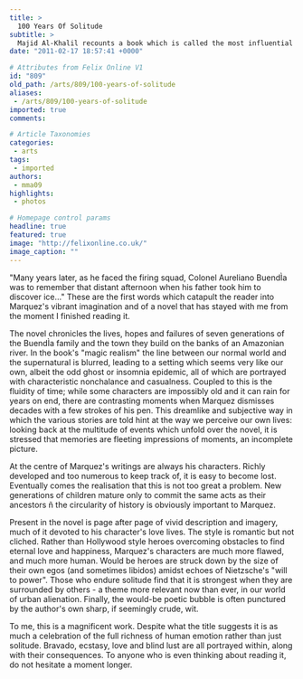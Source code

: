 ```yaml
---
title: >
  100 Years Of Solitude
subtitle: >
  Majid Al-Khalil recounts a book which is called the most influential Latin American text of all time
date: "2011-02-17 18:57:41 +0000"

# Attributes from Felix Online V1
id: "809"
old_path: /arts/809/100-years-of-solitude
aliases:
 - /arts/809/100-years-of-solitude
imported: true
comments:

# Article Taxonomies
categories:
 - arts
tags:
 - imported
authors:
 - mma09
highlights:
 - photos

# Homepage control params
headline: true
featured: true
image: "http://felixonline.co.uk/"
image_caption: ""
---
```


"Many years later, as he faced the firing squad, Colonel Aureliano BuendÌa was to remember that distant afternoon when his father took him to discover ice..." These are the first words which catapult the reader into Marquez's vibrant imagination and of a novel that has stayed with me from the moment I finished reading it.

The novel chronicles the lives, hopes and failures of seven generations of the BuendÌa family and the town they build on the banks of an Amazonian river. In the book's "magic realism" the line between our normal world and the supernatural is blurred, leading to a setting which seems very like our own, albeit the odd ghost or insomnia epidemic, all of which are portrayed with characteristic nonchalance and casualness. Coupled to this is the fluidity of time; while some characters are impossibly old and it can rain for years on end, there are contrasting moments when Marquez dismisses decades with a few strokes of his pen. This dreamlike and subjective way in which the various stories are told hint at the way we perceive our own lives: looking back at the multitude of events which unfold over the novel, it is stressed that memories are fleeting impressions of moments, an incomplete picture.

At the centre of Marquez's writings are always his characters. Richly developed and too numerous to keep track of, it is easy to become lost. Eventually comes the realisation that this is not too great a problem. New generations of children mature only to commit the same acts as their ancestors ñ the circularity of history is obviously important to Marquez.

Present in the novel is page after page of vivid description and imagery, much of it devoted to his character's love lives. The style is romantic but not cliched. Rather than Hollywood style heroes overcoming obstacles to find eternal love and happiness, Marquez's characters are much more flawed, and much more human. Would be heroes are struck down by the size of their own egos (and sometimes libidos) amidst echoes of Nietzsche's "will to power". Those who endure solitude find that it is strongest when they are surrounded by others - a theme more relevant now than ever, in our world of urban alienation. Finally, the would-be poetic bubble is often punctured by the author's own sharp, if seemingly crude, wit.

To me, this is a magnificent work. Despite what the title suggests it is as much a celebration of the full richness of human emotion rather than just solitude. Bravado, ecstasy, love and blind lust are all portrayed within, along with their consequences. To anyone who is even thinking about reading it, do not hesitate a moment longer.
